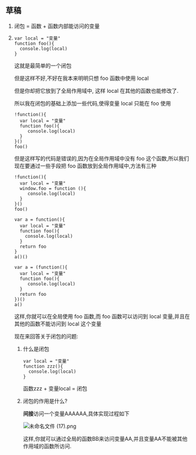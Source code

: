 ## 草稿

1. 闭包 = 函数 + 函数内部能访问的变量

2. ```
   var local = "变量"
   function foo(){
     console.log(local)
   }
   ```

   这就是最简单的一个闭包

   但是这样不好,不好在我本来明明只想 foo 函数中使用 local  

   但是你却把它放到了全局作用域中, 这样 local 在其他的函数也能修改了.

   所以我在闭包的基础上添加一些代码,使得变量 local 只能在 foo 使用

   ```
   !function(){
     var local = "变量"
     function foo(){
     	console.log(local)
     }
   }()
   foo()
   ```

   但是这样写的代码是错误的,因为在全局作用域中没有 foo 这个函数,所以我们现在要通过一些手段把 foo 函数放到全局作用域中,方法有三种

   ```
   !function(){
     var local = "变量"
     window.foo = function (){
     	console.log(local)
     }
   }()
   foo()
   ```

   ````
   var a = function(){
     var local = "变量"
     function foo(){
       console.log(local)
     }
     return foo
   }
   a()()
   ````

   ```
   var a = (function(){
     var local = "变量"
     function foo(){
     	console.log(local)
     }
     return foo
   })()
   a()
   ```

   这样,你就可以在全局使用 foo 函数,而 foo 函数可以访问到 local 变量,并且在其他的函数不能访问到 local 这个变量

   现在来回答关于闭包的问题: 

   1. 什么是闭包

      ```
      var local = "变量"
      function zzz(){
        console.log(local)
      }
      ```

      函数zzz + 变量local  = 闭包

   2. 闭包的作用是什么?

      **间接**访问一个变量AAAAAA,具体实现过程如下

      ![未命名文件 (17).png](http://upload-images.jianshu.io/upload_images/5529438-bd75d714558bf2e1.png?imageMogr2/auto-orient/strip%7CimageView2/2/w/1240)

      这样,你就可以通过全局的函数BB来访问变量AA,并且变量AA不能被其他作用域的函数所访问.

      ​